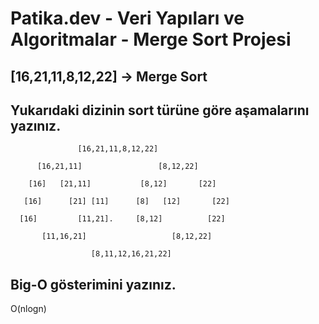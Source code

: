 # Patika.dev - Veri Yapıları ve Algoritmalar - Merge Sort Projesi

## [16,21,11,8,12,22] -> Merge Sort

## Yukarıdaki dizinin sort türüne göre aşamalarını yazınız.

                   [16,21,11,8,12,22]

          [16,21,11]                 [8,12,22]   

        [16]   [21,11]           [8,12]       [22]
  
       [16]      [21] [11]      [8]   [12]       [22]
 
      [16]         [11,21].     [8,12]          [22]
        
           [11,16,21]                   [8,12,22]
             
                      [8,11,12,16,21,22]

## Big-O gösterimini yazınız.
O(nlogn)